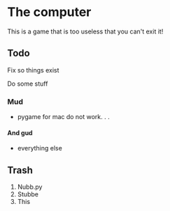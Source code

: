 # The computer

This is a game that is too useless that you can't exit it!

## Todo

Fix so things exist

Do some stuff

### Mud
 * pygame for mac do not work. . .
#### And gud
 * everything else

## Trash
1. Nubb.py
2. Stubbe 
3. This 




######

